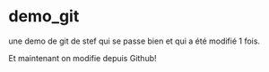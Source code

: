 # demo_git
une demo de git de stef qui se passe bien et qui a été modifié 1 fois.

Et maintenant on modifie depuis Github!
